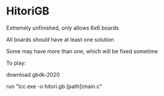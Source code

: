 # HitoriGB

Extremely unfinished, only allows 6x6 boards

All boards *should* have at least one solution

Some may have more than one, which will be fixed sometime


To play:

download gbdk-2020 

run "lcc.exe -o hitori.gb [path]\main.c"
